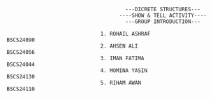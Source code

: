                                           ---DICRETE STRUCTURES---  
                                        ----SHOW & TELL ACTIVITY----    
                                          ---GROUP INTRODUCTION--- 

                                  1. ROHAIL ASHRAF                   BSCS24090
                                  2. AHSEN ALI                       BSCS24056
                                  3. IMAN FATIMA                     BSCS24044
                                  4. MOMINA YASIN                    BSCS24130
                                  5. RIHAM AWAN                      BSCS24110
    

